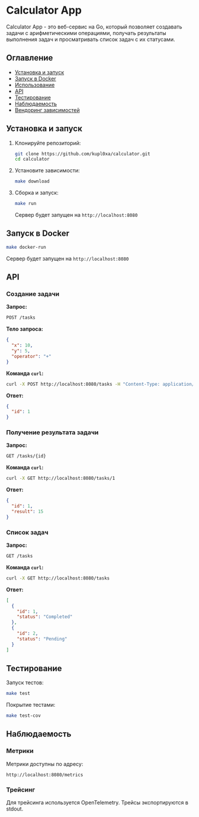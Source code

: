 # Calculator App

Calculator App - это веб-сервис на Go, который позволяет создавать задачи с арифметическими операциями, получать результаты выполнения задач и просматривать список задач с их статусами.

## Оглавление

- [Установка и запуск](#установка)
- [Запуск в Docker](#запуск-в-docker)
- [Использование](#использование)
- [API](#api)
- [Тестирование](#тестирование)
- [Наблюдаемость](#наблюдаемость)
- [Вендоринг зависимостей](#вендоринг-зависимостей)

## Установка и запуск

1. Клонируйте репозиторий:
    ```sh
    git clone https://github.com/kupl0xa/calculator.git
    cd calculator
    ```

2. Установите зависимости:
    ```sh
    make download
    ```

3. Сборка и запуск:
    ```sh
    make run
    ```
    Сервер будет запущен на `http://localhost:8080`

## Запуск в Docker

  ```sh
  make docker-run
  ```
  Сервер будет запущен на `http://localhost:8080`

## API

### Создание задачи

**Запрос:**
```sh
POST /tasks
```

**Тело запроса:**
```json
{
  "x": 10,
  "y": 5,
  "operator": "+"
}
```

**Команда `curl`:**
```sh
curl -X POST http://localhost:8080/tasks -H "Content-Type: application/json" -d '{"x": 10, "y": 5, "operator": "+"}'
```

**Ответ:**
```json
{
  "id": 1
}
```

### Получение результата задачи

**Запрос:**
```sh
GET /tasks/{id}
```

**Команда `curl`:**
```sh
curl -X GET http://localhost:8080/tasks/1
```

**Ответ:**
```json
{
  "id": 1,
  "result": 15
}
```

### Список задач

**Запрос:**
```sh
GET /tasks
```

**Команда `curl`:**
```sh
curl -X GET http://localhost:8080/tasks
```

**Ответ:**
```json
[
  {
    "id": 1,
    "status": "Completed"
  },
  {
    "id": 2,
    "status": "Pending"
  }
]
```

## Тестирование

Запуск тестов:
```sh
make test
```

Покрытие тестами:
```sh
make test-cov
```

## Наблюдаемость

### Метрики

Метрики доступны по адресу:
```
http://localhost:8080/metrics
```

### Трейсинг

Для трейсинга используется OpenTelemetry. Трейсы экспортируются в stdout.